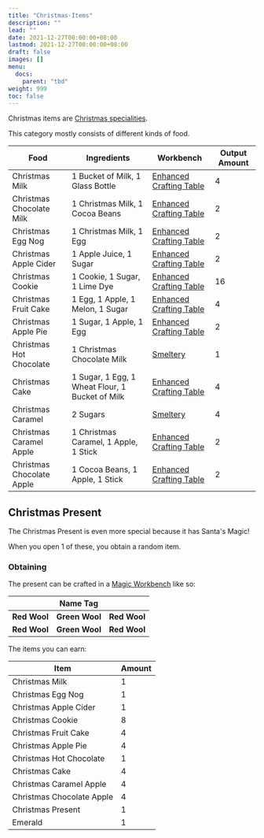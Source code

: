 ```yaml
---
title: "Christmas-Items"
description: ""
lead: ""
date: 2021-12-27T00:00:00+08:00
lastmod: 2021-12-27T00:00:00+08:00
draft: false
images: []
menu: 
  docs:
    parent: "tbd"
weight: 999
toc: false
---
```


Christmas items are [Christmas specialities](https://github.com/Slimefun/Slimefun4/wiki/Christmas-Seasonal-Category).

This category mostly consists of different kinds of food.

| Food | Ingredients | Workbench | Output Amount |
| ---- | ----------- | --------- | ------------- |
| Christmas Milk | 1 Bucket of Milk, 1 Glass Bottle | [Enhanced Crafting Table](https://github.com/Slimefun/Slimefun4/wiki/Enhanced-Crafting-Table) | 4 |
| Christmas Chocolate Milk | 1 Christmas Milk, 1 Cocoa Beans | [Enhanced Crafting Table](https://github.com/Slimefun/Slimefun4/wiki/Enhanced-Crafting-Table) | 2 |
| Christmas Egg Nog | 1 Christmas Milk, 1 Egg | [Enhanced Crafting Table](https://github.com/Slimefun/Slimefun4/wiki/Enhanced-Crafting-Table) | 2 |
| Christmas Apple Cider | 1 Apple Juice, 1 Sugar | [Enhanced Crafting Table](https://github.com/Slimefun/Slimefun4/wiki/Enhanced-Crafting-Table) | 2 |
| Christmas Cookie | 1 Cookie, 1 Sugar, 1 Lime Dye | [Enhanced Crafting Table](https://github.com/Slimefun/Slimefun4/wiki/Enhanced-Crafting-Table) | 16 |
| Christmas Fruit Cake | 1 Egg, 1 Apple, 1 Melon, 1 Sugar | [Enhanced Crafting Table](https://github.com/Slimefun/Slimefun4/wiki/Enhanced-Crafting-Table) | 4 |
| Christmas Apple Pie | 1 Sugar, 1 Apple, 1 Egg | [Enhanced Crafting Table](https://github.com/Slimefun/Slimefun4/wiki/Enhanced-Crafting-Table) | 2 |
| Christmas Hot Chocolate | 1 Christmas Chocolate Milk | [Smeltery](https://github.com/Slimefun/Slimefun4/wiki/Smeltery) | 1 |
| Christmas Cake | 1 Sugar, 1 Egg, 1 Wheat Flour, 1 Bucket of Milk | [Enhanced Crafting Table](https://github.com/Slimefun/Slimefun4/wiki/Enhanced-Crafting-Table) | 4 |
| Christmas Caramel | 2 Sugars | [Smeltery](https://github.com/Slimefun/Slimefun4/wiki/Smeltery) | 4 |
| Christmas Caramel Apple | 1 Christmas Caramel, 1 Apple, 1 Stick | [Enhanced Crafting Table](https://github.com/Slimefun/Slimefun4/wiki/Enhanced-Crafting-Table) | 2 |
| Christmas Chocolate Apple | 1 Cocoa Beans, 1 Apple, 1 Stick | [Enhanced Crafting Table](https://github.com/Slimefun/Slimefun4/wiki/Enhanced-Crafting-Table) | 2 |

## Christmas Present

The Christmas Present is even more special because it has Santa's Magic!

When you open 1 of these, you obtain a random item.

### Obtaining

The present can be crafted in a [Magic Workbench](https://github.com/Slimefun/Slimefun4/wiki/Magic-Workbench) like so:

|  | Name Tag |  |
| - | -------- | - |
| **Red Wool** | **Green Wool** | **Red Wool** |
| **Red Wool** | **Green Wool** | **Red Wool** |

The items you can earn:

| Item | Amount |
| ---- | ------ |
| Christmas Milk | 1 |
| Christmas Egg Nog | 1 |
| Christmas Apple Cider | 1 |
| Christmas Cookie | 8 |
| Christmas Fruit Cake | 4 |
| Christmas Apple Pie | 4 |
| Christmas Hot Chocolate | 1 |
| Christmas Cake | 4 |
| Christmas Caramel Apple | 4 |
| Christmas Chocolate Apple | 4 |
| Christmas Present | 1 |
| Emerald | 1 |
